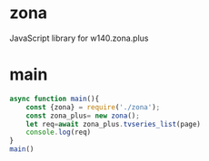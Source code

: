 # zona
JavaScript library for w140.zona.plus
# main
```js
async function main(){
    const {zona} = require('./zona');
    const zona_plus= new zona();
    let req=await zona_plus.tvseries_list(page)
    console.log(req)
}
main()
```
